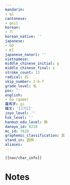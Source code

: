 ```yaml
---
mandarin:
- qí
cantonese:
- gei1
korean:
- 기
korean_native: ''
japanese:
- GO
- KI
japanese_nanori: ''
vietnamese:
middle_chinese_initial: g
middle_chinese_final: ɨ
stroke_count: 13
radical: 石
skip_number: 2-6-7
grade_level: 名
pos: ''
english:
- Go (game)
羅馬字: gi
韓文: '[[기]]'
joyo_level: ''
hsk_level: ''
hanmun_edu_level: 無
danayo_id: 8218
mc_id: 7629
graphemic_classification: 其
stand_in: 囲棋
aliases:
---
```

```meta-bind-embed
[[nav/char_info]]
```

# Notes
